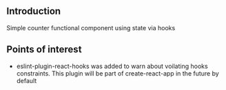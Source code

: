<h2>Introduction</h2>
Simple counter functional component using state via hooks

<h2>Points of interest</h2>
<ul>
<li>eslint-plugin-react-hooks was added to warn about voilating hooks constraints. This plugin will be part of create-react-app in the future by default</li>
</ul>
